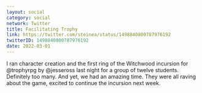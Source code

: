 ```yaml
---
layout: social
category: social
network: Twitter
title: Facilitating Trophy
link: https://twitter.com/steinea/status/1498840800787976192
twitterID: 1498840800787976192
date: 2022-03-01
---
```


I ran character creation and the first ring of the Witchwood incursion for @trophyrpg by @jesseross last night for a group of twelve students. Definitely too many. And yet, we had an amazing time. They were all raving about the game, excited to continue the incursion next week.
